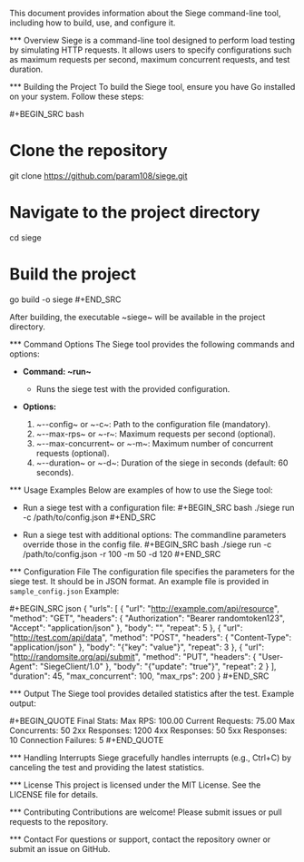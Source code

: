 This document provides information about the Siege command-line tool, including how to build, use, and configure it.

*** Overview
Siege is a command-line tool designed to perform load testing by simulating HTTP requests. It allows users to specify configurations such as maximum requests per second, maximum concurrent requests, and test duration.

*** Building the Project
To build the Siege tool, ensure you have Go installed on your system. Follow these steps:

#+BEGIN_SRC bash
# Clone the repository
git clone https://github.com/param108/siege.git

# Navigate to the project directory
cd siege

# Build the project
go build -o siege
#+END_SRC

After building, the executable ~siege~ will be available in the project directory.

*** Command Options
The Siege tool provides the following commands and options:

+ **Command: ~run~**
  - Runs the siege test with the provided configuration.

+ **Options:**
  1. ~--config~ or ~-c~: Path to the configuration file (mandatory).
  2. ~--max-rps~ or ~-r~: Maximum requests per second (optional).
  3. ~--max-concurrent~ or ~-m~: Maximum number of concurrent requests (optional).
  4. ~--duration~ or ~-d~: Duration of the siege in seconds (default: 60 seconds).

*** Usage Examples
Below are examples of how to use the Siege tool:

+ Run a siege test with a configuration file:
#+BEGIN_SRC bash
./siege run -c /path/to/config.json
#+END_SRC

+ Run a siege test with additional options:
The commandline parameters override those in the config file.
#+BEGIN_SRC bash
./siege run -c /path/to/config.json -r 100 -m 50 -d 120
#+END_SRC

*** Configuration File
The configuration file specifies the parameters for the siege test. It should be in JSON format. An example file is provided in `sample_config.json` Example:

#+BEGIN_SRC json
{
  "urls": [
    {
      "url": "http://example.com/api/resource",
      "method": "GET",
      "headers": {
        "Authorization": "Bearer randomtoken123",
        "Accept": "application/json"
      },
      "body": "",
      "repeat": 5
    },
    {
      "url": "http://test.com/api/data",
      "method": "POST",
      "headers": {
        "Content-Type": "application/json"
      },
      "body": "{\"key\": \"value\"}",
      "repeat": 3
    },
    {
      "url": "http://randomsite.org/api/submit",
      "method": "PUT",
      "headers": {
        "User-Agent": "SiegeClient/1.0"
      },
      "body": "{\"update\": \"true\"}",
      "repeat": 2
    }
  ],
  "duration": 45,
  "max_concurrent": 100,
  "max_rps": 200
}
#+END_SRC

*** Output
The Siege tool provides detailed statistics after the test. Example output:

#+BEGIN_QUOTE
Final Stats:
Max RPS: 100.00
Current Requests: 75.00
Max Concurrents: 50
2xx Responses: 1200
4xx Responses: 50
5xx Responses: 10
Connection Failures: 5
#+END_QUOTE

*** Handling Interrupts
Siege gracefully handles interrupts (e.g., Ctrl+C) by canceling the test and providing the latest statistics.

*** License
This project is licensed under the MIT License. See the LICENSE file for details.

*** Contributing
Contributions are welcome! Please submit issues or pull requests to the repository.

*** Contact
For questions or support, contact the repository owner or submit an issue on GitHub.
